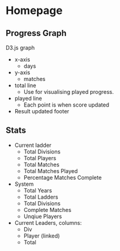 # Homepage

## Progress Graph

D3.js graph

* x-axis
    * days
* y-axis 
    * matches
* total line
    * Use for visualising played progress.
* played line
    * Each point is when score updated
* Result updated footer

## Stats

* Current ladder
    * Total Divisions
    * Total Players
    * Total Matches
    * Total Matches Played
    * Percentage Matches Complete
* System
    * Total Years
    * Total Ladders
    * Total Divisions
    * Complete Matches
    * Unqiue Players
* Current Leaders, columns:
    * Div
    * Player (linked)
    * Total